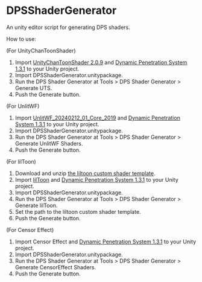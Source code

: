 # DPSShaderGenerator
An unity editor script for generating DPS shaders.

How to use:

(For UnityChanToonShader)
1. Import [UnityChanToonShader 2.0.9](https://github.com/unity3d-jp/UnityChanToonShaderVer2_Project/blob/release/legacy/2.0/UTS2_ShaderOnly_v2.0.9_Release.unitypackage) and [Dynamic Penetration System 1.3.1](https://raliv.booth.pm/items/2825903) to your Unity project.
2. Import DPSShaderGenerator.unitypackage.
3. Run the DPS Shader Generator at Tools > DPS Shader Generator > Generate UTS.
4. Push the Generate button.

(For UnlitWF)
1. Import [UnlitWF_20240212_01_Core_2019](https://github.com/whiteflare/Unlit_WF_ShaderSuite/releases/download/UnlitWF_Shader_20240212/UnlitWF_20240212_01_Core_2019.unitypackage) and [Dynamic Penetration System 1.3.1](https://raliv.booth.pm/items/2825903) to your Unity project.
2. Import DPSShaderGenerator.unitypackage.
3. Run the DPS Shader Generator at Tools > DPS Shader Generator > Generate UnlitWF Shaders.
4. Push the Generate button.

(For lilToon)
1. Download and unzip [the liltoon custom shader template](https://github.com/lilxyzw/lilToon/raw/Document/files/Template.zip).
2. Import [lilToon](https://github.com/lilxyzw/lilToon/releases/download/1.3.7/lilToon_1.3.7.unitypackage) and [Dynamic Penetration System 1.3.1](https://raliv.booth.pm/items/2825903) to your Unity project.
3. Import DPSShaderGenerator.unitypackage.
4. Run the DPS Shader Generator at Tools > DPS Shader Generator > Generate lilToon.
5. Set the path to the liltoon custom shader template.
6. Push the Generate button.

(For Censor Effect)
1. Import Censor Effect and [Dynamic Penetration System 1.3.1](https://raliv.booth.pm/items/2825903) to your Unity project.
2. Import DPSShaderGenerator.unitypackage.
3. Run the DPS Shader Generator at Tools > DPS Shader Generator > Generate CensorEffect Shaders.
4. Push the Generate button.
